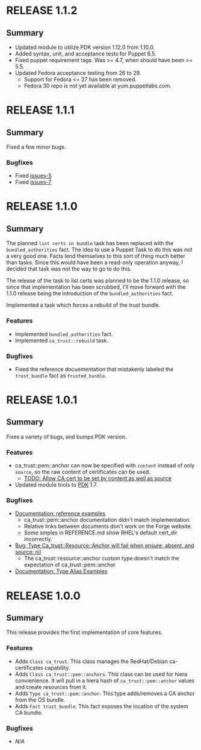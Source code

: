 # RELEASE 1.1.2 #

## Summary ##

+ Updated module to utilize PDK version 1.12.0 from 1.10.0.
+ Added syntax, unit, and acceptance tests for Puppet 6.5.
+ Fixed puppet requirement tags. Was >= 4.7, when should have been >= 5.5.
+ Updated Fedora acceptance testing from 26 to 29.
  + Support for Fedora <= 27 has been removed.
  + Fedora 30 repo is not yet available at yum.puppetlabs.com.


# RELEASE 1.1.1 #

## Summary ##

Fixed a few minor bugs. 

### Bugfixes ###

+ Fixed [issues-5](https://github.com/phoenixnap/puppet-ca_trust/issues/7)
+ Fixed [issues-7](https://github.com/phoenixnap/puppet-ca_trust/issues/5)


# RELEASE 1.1.0 #

## Summary ##

The planned `list certs in bundle` task has been replaced with the `bundled_authorities` fact.  The idea to use a Puppet Task to do this was not a very good one.  Facts lend themselves to this sort of thing much better than tasks. Since this would have been a read-only operation anyway, I decided that task was not the way to go to do this.

The release of the task to list certs was planned to be the 1.1.0 release, so since that implementation has been scrubbed, I'll move forward with the 1.1.0 release being the introduction of the `bundled_authorities` fact.

Implemented a task which forces a rebuild of the trust bundle.

### Features ###

+ Implemented `bundled_authorities` fact.
+ Implemented `ca_trust::rebuild` task.

### Bugfixes ###

+ Fixed the reference docuementation that mistakenly labeled the `trust_bundle` fact as `trusted_bundle`.


# RELEASE 1.0.1 #

## Summary ##

Fixes a variety of bugs, and bumps PDK version.

### Features ###

+ ca\_trust::pem::anchor can now be specified with `content` instead of only `source`, so the raw content
of certificates can be used.  
  + [TODO: Allow CA cert to be set by content as well as source](https://github.com/phoenixnap/puppet-ca_trust/issues/4)
+ Updated module tools to [PDK](https://puppet.com/docs/pdk/1.x/pdk.html) 1.7.

### Bugfixes ###

+ [Documentation: reference examples](https://github.com/phoenixnap/puppet-ca_trust/issues/1)
  + ca\_trust::pem::anchor documentation didn\'t match implementation.
  + Relative links between documents don't work on the Forge website.
  + Some smples in REFERENCE.md show RHEL's default cert\_dir incorrectly.
+ [Bug: Type Ca\_trust::Resource::Anchor will fail when ensure: absent, and source: nil](https://github.com/phoenixnap/puppet-ca_trust/issues/3)
  + The ca\_trust::resource::anchor custom type doesn't match the expectation of ca\_trust::pem::anchor
+ [Documentation: Type Alias Examples](https://github.com/phoenixnap/puppet-ca_trust/issues/2)

# RELEASE 1.0.0 #

## Summary ##

This release provides the first implementation of core features.

### Features ###

+ Adds `Class ca_trust`. This class manages the RedHat/Debian ca-certificates capability.
+ Adds `Class ca_trust::pem::anchors`.  This class can be used for hiera convienience.  It 
  will pull in a hiera hash of `ca_trust::pem::anchor` values and create resources from it.
+ Adds `Type ca_trust::pem::anchor`.  This type adds/removes a CA anchor from the OS bundle.
+ Adds `Fact trust_bundle`.  This fact exposes the location of the system CA bundle.

### Bugfixes ###

+ *N/A*
